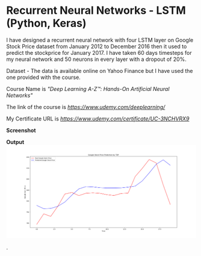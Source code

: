 # Recurrent Neural Networks - LSTM (Python, Keras)

I have designed a recurrent neural network with four LSTM layer on Google Stock Price dataset from January 2012 to December 2016 then it used to predict the stockprice for January 2017. I have taken 60 days timesteps for my neural network and 50 neurons in every layer with a dropout of 20%. 

Dataset - The data is available online on Yahoo Finance but I have used the one provided with the course. 

Course Name is *"Deep Learning A-Z™: Hands-On Artificial Neural Networks"*

The link of the course is *https://www.udemy.com/deeplearning/*

My Certificate URL is *https://www.udemy.com/certificate/UC-3NCHVRX9*

**Screenshot**

**Output**
![alt_text](https://github.com/TDeepanshPandey/Recurrent_Neural_Networks/blob/master/Output.png)

.

